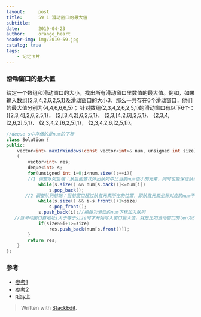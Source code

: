 ```yaml
---
layout:     post
title:      59 1 滑动窗口的最大值
subtitle:  
date:       2019-04-23
author:     orange_heart
header-img: img/2019-59.jpg
catalog: true
tags:
    - 记忆卡片
---
```


###   滑动窗口的最大值

给定一个数组和滑动窗口的大小，找出所有滑动窗口里数值的最大值。例如，如果输入数组{2,3,4,2,6,2,5,1}及滑动窗口的大小3，那么一共存在6个滑动窗口，他们的最大值分别为{4,4,6,6,6,5}； 针对数组{2,3,4,2,6,2,5,1}的滑动窗口有以下6个： {[2,3,4],2,6,2,5,1}， {2,[3,4,2],6,2,5,1}， {2,3,[4,2,6],2,5,1}， {2,3,4,[2,6,2],5,1}， {2,3,4,2,[6,2,5],1}， {2,3,4,2,6,[2,5,1]}。

```java
//deque s中存储的是num的下标
class Solution {
public:
    vector<int> maxInWindows(const vector<int>& num, unsigned int size)
    {
        vector<int> res;
        deque<int> s;
        for(unsigned int i=0;i<num.size();++i){
        //1 调整队列后端：从后面依次弹出队列中比当前num值小的元素，同时也能保证队列首元素为当前窗口最大值下标
            while(s.size() && num[s.back()]<=num[i])
                s.pop_back();
       //2 调整队列前端：当前窗口超过队首元素所在的位置，即队首元素坐标对应的num不在窗口中，需要弹出
            while(s.size() && i-s.front()+1>size)
                s.pop_front();
            s.push_back(i);//把每次滑动的num下标加入队列
   //当滑动窗口首地址i大于等于size时才开始写入窗口最大值，就是比如滑动窗口的len为3，那么前两个不算，不用push
            if(size&&i+1>=size)
                res.push_back(num[s.front()]);
        }
        return res;
    }
};
```



### 参考

- [参考1](https://github.com/zhedahht/CodingInterviewChinese2)
- [参考2](https://github.com/gatieme/CodingInterviews)
- [play it](https://www.nowcoder.com/practice/3194a4f4cf814f63919d0790578d51f3?tpId=13&tqId=11197&rp=2&ru=/ta/coding-interviews&qru=/ta/coding-interviews/question-ranking&tPage=3)




> Written with [StackEdit](https://stackedit.io/).

<head>
    <script src="https://cdn.mathjax.org/mathjax/latest/MathJax.js?config=TeX-AMS-MML_HTMLorMML" type="text/javascript"></script>
    <script type="text/x-mathjax-config">
        MathJax.Hub.Config({
            tex2jax: {
            skipTags: ['script', 'noscript', 'style', 'textarea', 'pre'],
            inlineMath: [['$','$']]
            }
        });
    </script>
</head>
<!--stackedit_data:
eyJoaXN0b3J5IjpbNzgyMzM5MjMzXX0=
-->